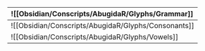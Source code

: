 | ![[Obsidian/Conscripts/AbugidaR/Glyphs/Grammar]]    |
| :-------------------------------------------------- |
| ![[Obsidian/Conscripts/AbugidaR/Glyphs/Consonants]] |
| ![[Obsidian/Conscripts/AbugidaR/Glyphs/Vowels]]     |
